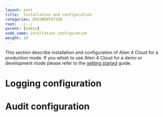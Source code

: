 ```yaml
---
layout: post
title:  Installation and configuration
categories: DOCUMENTATION
root: ../../
parent: [admin]
node_name: intallation_configuration
weight: 10
---
```


This section describe installation and configuration of Alien 4 Cloud for a production mode. If you whish to use Alien 4 Cloud for a demo or development mode please refer to the [getting started](#/documentation/1.0.0/getting_started/getting_started.html) guide.

# Logging configuration

# Audit configuration
